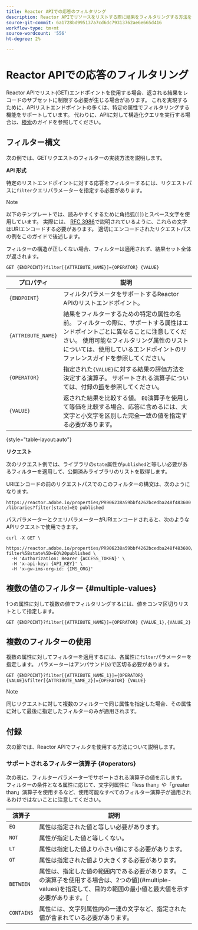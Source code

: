 ```yaml
---
title: Reactor APIでの応答のフィルタリング
description: Reactor APIでリソースをリストする際に結果をフィルタリングする方法を説明します。
source-git-commit: 6a1728bd995137a7cd6dc79313762ae6e665d416
workflow-type: tm+mt
source-wordcount: '556'
ht-degree: 2%

---
```


# Reactor APIでの応答のフィルタリング

Reactor APIでリスト(GET)エンドポイントを使用する場合、返される結果をレコードのサブセットに制限する必要が生じる場合があります。 これを実現するために、APIリストエンドポイントの多くは、特定の属性でフィルタリングする機能をサポートしています。 代わりに、APIに対して構造化クエリを実行する場合は、[検索](./search.md)のガイドを参照してください。

## フィルター構文

次の例では、GETリクエストのフィルターの実装方法を説明します。

**API 形式**

特定のリストエンドポイントに対する応答をフィルターするには、リクエストパスに`filter`クエリパラメーターを指定する必要があります。

>[!NOTE]
>
>以下のテンプレートでは、読みやすくするために角括弧(`[]`)とスペース文字を使用しています。 実際には、 [RFC 3986](https://tools.ietf.org/html/rfc3986)で説明されているように、これらの文字はURIエンコードする必要があります。 適切にエンコードされたリクエストパスの例をこのガイドで後述します。
>
>フィルターの構造が正しくない場合、フィルターは適用されず、結果セット全体が返されます。

```http
GET {ENDPOINT}?filter[{ATTRIBUTE_NAME}]={OPERATOR} {VALUE}
```

| プロパティ | 説明 |
| --- | --- |
| `{ENDPOINT}` | フィルタパラメータをサポートするReactor APIのリストエンドポイント。 |
| `{ATTRIBUTE_NAME}` | 結果をフィルターするための特定の属性の名前。 フィルターの際に、サポートする属性はエンドポイントごとに異なることに注意してください。 使用可能なフィルタリング属性のリストについては、使用しているエンドポイントのリファレンスガイドを参照してください。 |
| `{OPERATOR}` | 指定された`{VALUE}`に対する結果の評価方法を決定する演算子。 サポートされる演算子については、付録の[節](#supported-operators)を参照してください。 |
| `{VALUE}` | 返された結果を比較する値。 `EQ`演算子を使用して等価を比較する場合、応答に含めるには、大文字と小文字を区別した完全一致の値を指定する必要があります。 |

{style=&quot;table-layout:auto&quot;}

**リクエスト**

次のリクエスト例では、ライブラリの`state`属性が`published`と等しい必要があるフィルターを適用して、公開済みライブラリのリストを取得します。

URIエンコードの前のリクエストパスでのこのフィルターの構文は、次のようになります。

`https://reactor.adobe.io/properties/PR906238a59bbf4262bcedba248f483600/libraries?filter[state]=EQ published`

パスパラメーターとクエリパラメーターがURIエンコードされると、次のようなAPIリクエストで使用できます。

```shell
curl -X GET \
  https://reactor.adobe.io/properties/PR906238a59bbf4262bcedba248f483600/libraries?filter%5Bstate%5D=EQ%20published \
  -H 'Authorization: Bearer {ACCESS_TOKEN}' \
  -H 'x-api-key: {API_KEY}' \
  -H 'x-gw-ims-org-id: {IMS_ORG}'
```

## 複数の値のフィルター {#multiple-values}

1つの属性に対して複数の値でフィルタリングするには、値をコンマ区切りリストとして指定します。

```http
GET {ENDPOINT}?filter[{ATTRIBUTE_NAME}]={OPERATOR} {VALUE_1},{VALUE_2}
```

## 複数のフィルターの使用

複数の属性に対してフィルターを適用するには、各属性に`filter`パラメーターを指定します。 パラメーターはアンパサンド(`&`)で区切る必要があります。

```http
GET {ENDPOINT}?filter[{ATTRIBUTE_NAME_1}]={OPERATOR} {VALUE}&filter[{ATTRIBUTE_NAME_2}]={OPERATOR} {VALUE}
```

>[!NOTE]
>
>同じリクエストに対して複数のフィルターで同じ属性を指定した場合、その属性に対して最後に指定したフィルターのみが適用されます。

## 付録

次の節では、Reactor APIでフィルタを使用する方法について説明します。

### サポートされるフィルター演算子 {#operators}

次の表に、フィルターパラメーターでサポートされる演算子の値を示します。 フィルターの条件となる属性に応じて、文字列属性に「less than」や「greater than」演算子を使用するなど、使用可能なすべてのフィルター演算子が適用されるわけではないことに注意してください。

| 演算子 | 説明 |
| --- | --- |
| `EQ` | 属性は指定された値と等しい必要があります。 |
| `NOT` | 属性が指定した値と等しくない。 |
| `LT` | 属性は指定した値より小さい値にする必要があります。 |
| `GT` | 属性は指定された値より大きくする必要があります。 |
| `BETWEEN` | 属性は、指定した値の範囲内である必要があります。 この演算子を使用する場合は、2つの値](#multiple-values)を指定して、目的の範囲の最小値と最大値を示す必要があります。[ |
| `CONTAINS` | 属性には、文字列属性内の一連の文字など、指定された値が含まれている必要があります。 |

